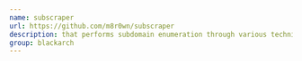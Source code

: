 ```yaml
---
name: subscraper
url: https://github.com/m8r0wn/subscraper
description: that performs subdomain enumeration through various techniques. URL : https://github.com/m8r0wn/subscraper Groups : blackarch blackarch-recon blackarch-scanner
group: blackarch
---
```

